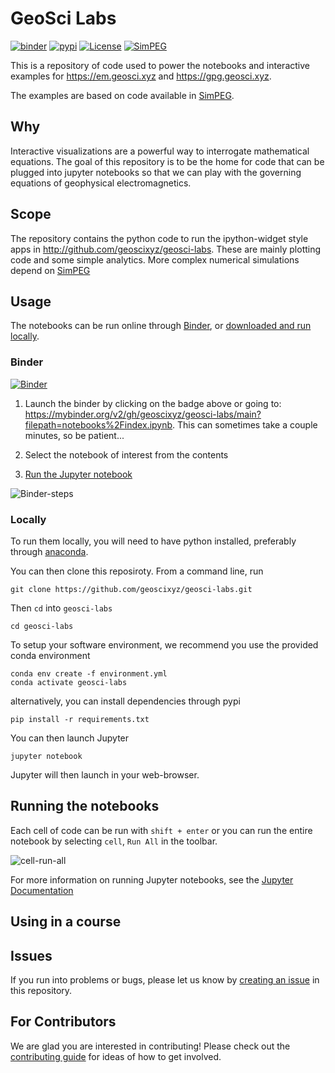 # GeoSci Labs

[![binder](https://mybinder.org/badge.svg)](https://mybinder.org/v2/gh/geoscixyz/geosci-labs/main?filepath=notebooks%2Findex.ipynb)
[![pypi](https://img.shields.io/pypi/v/geoscilabs.svg)](https://pypi.python.org/pypi/geoscilabs)
[![License](https://img.shields.io/github/license/geoscixyz/geosci-labs.svg)](https://github.com/geoscixyz/geosci-labs/blob/main/LICENSE)
[![SimPEG](https://img.shields.io/badge/powered%20by-SimPEG-blue.svg)](http://simpeg.xyz)

This is a repository of code used to power the notebooks and interactive examples for https://em.geosci.xyz and https://gpg.geosci.xyz.

The examples are based on code available in [SimPEG](http://simpeg.xyz).

## Why

Interactive visualizations are a powerful way to interrogate mathematical equations. The goal of this repository is to be the home for code that can be plugged into jupyter notebooks so that we can play with the governing equations of geophysical electromagnetics.

## Scope

The repository contains the python code to run the ipython-widget style apps in http://github.com/geoscixyz/geosci-labs. These are mainly plotting code and some simple analytics. More complex numerical simulations depend on [SimPEG](http://simpeg.xyz)

## Usage

The notebooks can be run online through [Binder](#Binder), or [downloaded and run locally](#Locally).

### Binder

[![Binder](https://mybinder.org/badge.svg)](https://mybinder.org/v2/gh/geoscixyz/geosci-labs/main?filepath=notebooks%2Findex.ipyn)

1. Launch the binder by clicking on the badge above or going to: https://mybinder.org/v2/gh/geoscixyz/geosci-labs/main?filepath=notebooks%2Findex.ipynb.
   This can sometimes take a couple minutes, so be patient...

2. Select the notebook of interest from the contents

3. [Run the Jupyter notebook](#Running-the-notebooks)

![Binder-steps](https://em.geosci.xyz/_images/binder-steps.png)

### Locally

To run them locally, you will need to have python installed, preferably through [anaconda](https://www.anaconda.com/download/).

You can then clone this reposiroty. From a command line, run

```
git clone https://github.com/geoscixyz/geosci-labs.git
```

Then `cd` into `geosci-labs`

```
cd geosci-labs
```

To setup your software environment, we recommend you use the provided conda environment

```
conda env create -f environment.yml
conda activate geosci-labs
```

alternatively, you can install dependencies through pypi
```
pip install -r requirements.txt
```

You can then launch Jupyter
```
jupyter notebook
```

Jupyter will then launch in your web-browser.

## Running the notebooks

Each cell of code can be run with `shift + enter` or you can run the entire notebook by selecting `cell`, `Run All` in the toolbar.

![cell-run-all](https://em.geosci.xyz/_images/run_all_cells.png)

For more information on running Jupyter notebooks, see the [Jupyter Documentation](https://jupyter.readthedocs.io/en/latest/)

## Using in a course

## Issues

If you run into problems or bugs, please let us know by [creating an issue](https://github.com/geoscixyz/geosci-labs/issues/new) in this repository.

## For Contributors

We are glad you are interested in contributing! Please check out the [contributing guide](CONTRIBUTING.md) for ideas of how to get involved.
